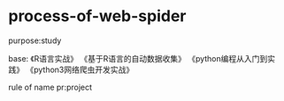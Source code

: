 # process-of-web-spider
purpose:study

base:
《R语言实战》
《基于R语言的自动数据收集》
《python编程从入门到实践》
《python3网络爬虫开发实战》

rule of name
pr:project

  
